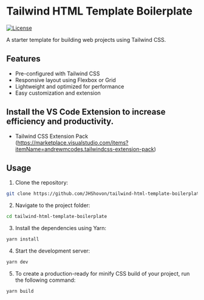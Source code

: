 # Tailwind HTML Template Boilerplate

[![License](https://img.shields.io/badge/license-MIT-blue.svg)](https://github.com/JHShovon/tailwind-html-template-boilerplate/blob/main/LICENSE)

A starter template for building web projects using Tailwind CSS.

## Features

- Pre-configured with Tailwind CSS
- Responsive layout using Flexbox or Grid
- Lightweight and optimized for performance
- Easy customization and extension

## Install the VS Code Extension to increase efficiency and productivity.

- Tailwind CSS Extension Pack (https://marketplace.visualstudio.com/items?itemName=andrewmcodes.tailwindcss-extension-pack)

## Usage

1. Clone the repository:

```bash
git clone https://github.com/JHShovon/tailwind-html-template-boilerplate.git
```

2. Navigate to the project folder:

```bash
cd tailwind-html-template-boilerplate
```

3. Install the dependencies using Yarn:

```bash
yarn install
```

4. Start the development server:

```bash
yarn dev
```

5. To create a production-ready for minify CSS build of your project, run the following command:

```bash
yarn build
```
